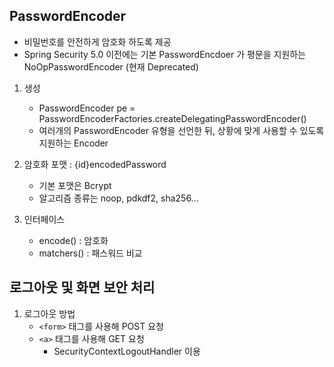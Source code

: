 ## PasswordEncoder

- 비밀번호를 안전하게 암호화 하도록 제공
- Spring Security 5.0 이전에는 기본 PasswordEncdoer 가 평문을 지원하는 NoOpPasswordEncoder (현재 Deprecated)

1. 생성
    - PasswordEncoder pe = PasswordEncoderFactories.createDelegatingPasswordEncoder()
    - 여러개의 PasswordEncoder 유형을 선언한 뒤, 상황에 맞게 사용할 수 있도록 지원하는 Encoder
    
2. 암호화 포맷 : {id}encodedPassword
    - 기본 포맷은 Bcrypt
    - 알고리즘 종류는 noop, pdkdf2, sha256...

3. 인터페이스
    - encode() : 암호화
    - matchers() : 패스워드 비교

## 로그아웃 및 화면 보안 처리

1. 로그아웃 방법
    - ```<form>``` 태그를 사용해 POST 요청
    - ```<a>``` 태그를 사용해 GET 요청
        - SecurityContextLogoutHandler 이용